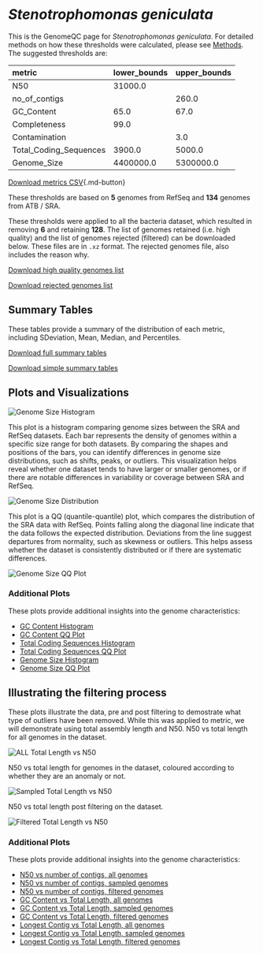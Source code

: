# *Stenotrophomonas geniculata*

This is the GenomeQC page for *Stenotrophomonas geniculata*. For detailed methods on how these thresholds were calculated, please see [Methods](../../methods.md).
The suggested thresholds are: 

| metric                 | lower_bounds   | upper_bounds   |
|:-----------------------|:---------------|:---------------|
| N50                    | 31000.0        |                |
| no_of_contigs          |                | 260.0          |
| GC_Content             | 65.0           | 67.0           |
| Completeness           | 99.0           |                |
| Contamination          |                | 3.0            |
| Total_Coding_Sequences | 3900.0         | 5000.0         |
| Genome_Size            | 4400000.0      | 5300000.0      |

[Download metrics CSV](Stenotrophomonas_geniculata_metrics.csv){.md-button}


These thresholds are based on **5** genomes from RefSeq and **134** genomes from ATB / SRA.

These thresholds were applied to all the bacteria dataset, which resulted in removing **6** and retaining **128**.
The list of genomes retained (i.e. high quality) and the list of genomes rejected (filtered) can be downloaded below. These files are in `.xz` format. The rejected genomes file, also includes the reason why.

[Download high quality genomes list](Stenotrophomonas_geniculata_high_quality_genomes.csv.xz)


[Download rejected genomes list](Stenotrophomonas_geniculata_filtered_out_genomes.csv.xz)



## Summary Tables
These tables provide a summary of the distribution of each metric, including SDeviation, Mean, Median, and Percentiles.

[Download full summary tables](summary.csv)

[Download simple summary tables](selected_summary.csv)

## Plots and Visualizations

![Genome Size Histogram](Genome_Size_refseq_histogram_kde.png)

This plot is a histogram comparing genome sizes between the SRA and RefSeq datasets. Each bar represents the density of genomes within a specific size range for both datasets. By comparing the shapes and positions of the bars, you can identify differences in genome size distributions, such as shifts, peaks, or outliers. This visualization helps reveal whether one dataset tends to have larger or smaller genomes, or if there are notable differences in variability or coverage between SRA and RefSeq.

![Genome Size Distribution](Genome_Size_refseq_histogram_kde.png)

This plot is a QQ (quantile-quantile) plot, which compares the distribution of the SRA data with RefSeq. Points falling along the diagonal line indicate that the data follows the expected distribution. Deviations from the line suggest departures from normality, such as skewness or outliers. This helps assess whether the dataset is consistently distributed or if there are systematic differences.

![Genome Size QQ Plot](Genome_Size_refseq_qqplot.png)

### Additional Plots

These plots provide additional insights into the genome characteristics:

- [GC Content Histogram](GC_Content_refseq_histogram_kde.png)
- [GC Content QQ Plot](GC_Content_refseq_qqplot.png)
- [Total Coding Sequences Histogram](Total_Coding_Sequences_refseq_histogram_kde.png)
- [Total Coding Sequences QQ Plot](Total_Coding_Sequences_refseq_qqplot.png)
- [Genome Size Histogram](Genome_Size_refseq_histogram_kde.png)
- [Genome Size QQ Plot](Genome_Size_refseq_qqplot.png)
## Illustrating the filtering process
These plots illustrate the data, pre and post filtering to demostrate what type of outliers have been removed. While this was applied to metric, we will demonstrate using total assembly length and N50.
N50 vs total length for all genomes in the dataset.

![ALL Total Length vs N50](Stenotrophomonas_geniculata_all_total_length_N50.png)

N50 vs total length for genomes in the dataset, coloured according to whether they are an anomaly or not.

![Sampled Total Length vs N50](Stenotrophomonas_geniculata_sample_total_length_N50.png)

N50 vs total length post filtering on the dataset.

![Filtered Total Length vs N50](Stenotrophomonas_geniculata_filt_total_length_N50.png)

### Additional Plots

These plots provide additional insights into the genome characteristics:

- [N50 vs number of contigs, all genomes](Stenotrophomonas_geniculata_all_N50_number.png)
- [N50 vs number of contigs, sampled genomes](Stenotrophomonas_geniculata_sample_N50_number.png)
- [N50 vs number of contigs, filtered genomes](Stenotrophomonas_geniculata_filt_N50_number.png)
- [GC Content vs Total Length, all genomes](Stenotrophomonas_geniculata_all_total_length_GC_Content.png)
- [GC Content vs Total Length, sampled genomes](Stenotrophomonas_geniculata_sample_total_length_GC_Content.png)
- [GC Content vs Total Length, filtered genomes](Stenotrophomonas_geniculata_filt_total_length_GC_Content.png)
- [Longest Contig vs Total Length, all genomes](Stenotrophomonas_geniculata_all_total_length_longest.png)
- [Longest Contig vs Total Length, sampled genomes](Stenotrophomonas_geniculata_sample_total_length_longest.png)
- [Longest Contig vs Total Length, filtered genomes](Stenotrophomonas_geniculata_filt_total_length_longest.png)
